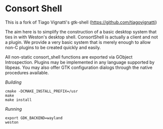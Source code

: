 # Consort Shell

This is a fork of Tiago Vignatti's gtk-shell (https://github.com/tiagovignatti)

The aim here is to simplify the construction of a basic desktop system that ties in with Weston's desktop shell.
ConsortShell is actually a client and not a plugin. We provide a very basic system that is merely enough to allow
non-C plugins to be created quickly and easily.

All non-static consort_shell functions are exported via GObject Introspection. Plugins may be implemented in any
language supported by libpeas. You may also offer GTK configuration dialogs through the native procedures available.

*Building*

    cmake -DCMAKE_INSTALL_PREFIX=/usr
    make
    make install
    
*Running*

    export GDK_BACKEND=wayland
    weston
    
